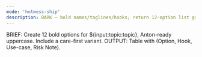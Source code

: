 ```yaml
---
mode: 'hotmess-ship'
description: BARK — bold names/taglines/hooks; return 12-option list graded by click-likelihood.
---
```

BRIEF: Create 12 bold options for ${input:topic:topic}, Anton-ready uppercase. Include a care-first variant.
OUTPUT: Table with (Option, Hook, Use-case, Risk Note).
